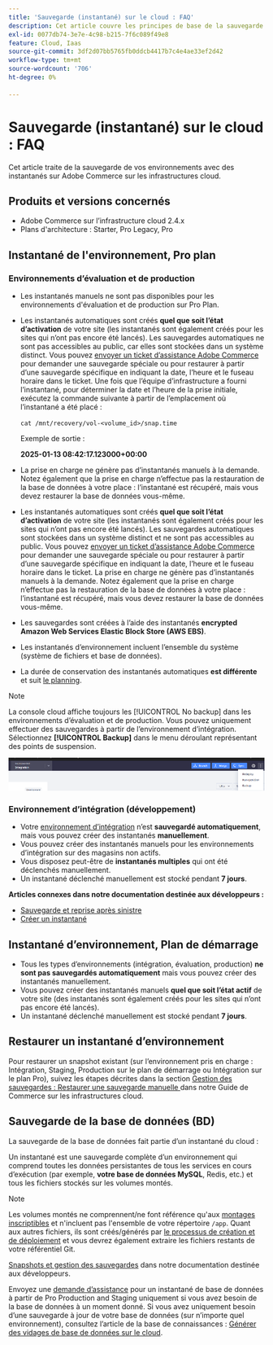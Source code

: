 ```yaml
---
title: 'Sauvegarde (instantané) sur le cloud : FAQ'
description: Cet article couvre les principes de base de la sauvegarde de vos environnements avec des instantanés sur Adobe Commerce sur les infrastructures cloud.
exl-id: 0077db74-3e7e-4c98-b215-7f6c089f49e8
feature: Cloud, Iaas
source-git-commit: 3df2d07bb5765fb0ddcb4417b7c4e4ae33ef2d42
workflow-type: tm+mt
source-wordcount: '706'
ht-degree: 0%

---
```


# Sauvegarde (instantané) sur le cloud : FAQ

Cet article traite de la sauvegarde de vos environnements avec des instantanés sur Adobe Commerce sur les infrastructures cloud.

## Produits et versions concernés

* Adobe Commerce sur l’infrastructure cloud 2.4.x
* Plans d&#39;architecture : Starter, Pro Legacy, Pro

## Instantané de l&#39;environnement, Pro plan

### Environnements d’évaluation et de production

* Les instantanés manuels ne sont pas disponibles pour les environnements d&#39;évaluation et de production sur Pro Plan.
* Les instantanés automatiques sont créés **quel que soit l’état d’activation** de votre site (les instantanés sont également créés pour les sites qui n’ont pas encore été lancés). Les sauvegardes automatiques ne sont pas accessibles au public, car elles sont stockées dans un système distinct.
Vous pouvez [envoyer un ticket d’assistance Adobe Commerce](/docs/commerce-knowledge-base/kb/help-center-guide/magento-help-center-user-guide.html#submit-ticket) pour demander une sauvegarde spéciale ou pour restaurer à partir d’une sauvegarde spécifique en indiquant la date, l’heure et le fuseau horaire dans le ticket. Une fois que l’équipe d’infrastructure a fourni l’instantané, pour déterminer la date et l’heure de la prise initiale, exécutez la commande suivante à partir de l’emplacement où l’instantané a été placé :

  `cat /mnt/recovery/vol-<volume_id>/snap.time`

  Exemple de sortie :

  <strong>2025-01-13 08:42:17.123000+00:00</strong>


* La prise en charge ne génère pas d’instantanés manuels à la demande. Notez également que la prise en charge n’effectue pas la restauration de la base de données à votre place : l’instantané est récupéré, mais vous devez restaurer la base de données vous-même.
* Les instantanés automatiques sont créés **quel que soit l’état d’activation** de votre site (les instantanés sont également créés pour les sites qui n’ont pas encore été lancés). Les sauvegardes automatiques sont stockées dans un système distinct et ne sont pas accessibles au public.
Vous pouvez [envoyer un ticket d’assistance Adobe Commerce](/help/help-center-guide/help-center/magento-help-center-user-guide.md) pour demander une sauvegarde spéciale ou pour restaurer à partir d’une sauvegarde spécifique en indiquant la date, l’heure et le fuseau horaire dans le ticket. La prise en charge ne génère pas d’instantanés manuels à la demande.
Notez également que la prise en charge n’effectue pas la restauration de la base de données à votre place : l’instantané est récupéré, mais vous devez restaurer la base de données vous-même.
* Les sauvegardes sont créées à l’aide des instantanés **encrypted Amazon Web Services Elastic Block Store (AWS EBS)**.
* Les instantanés d’environnement incluent l’ensemble du système (système de fichiers et base de données).
* La durée de conservation des instantanés automatiques **est différente** et suit [le planning](https://experienceleague.adobe.com/fr/docs/commerce-on-cloud/user-guide/architecture/pro-architecture#backup-and-disaster-recovery).

>[!NOTE]
>
>La console cloud affiche toujours les [!UICONTROL No backup] dans les environnements d’évaluation et de production. Vous pouvez uniquement effectuer des sauvegardes à partir de l’environnement d’intégration. Sélectionnez **[!UICONTROL Backup]** dans le menu déroulant représentant des points de suspension.
>
>![cloud_console_backup.png](assets/cloud_console_backup.png)

### Environnement d’intégration (développement)

* Votre [environnement d’intégration](/help/announcements/adobe-commerce-announcements/integration-environment-enhancement-request-pro-and-starter.md) n’est **sauvegardé automatiquement**, mais vous pouvez créer des instantanés **manuellement**.
* Vous pouvez créer des instantanés manuels pour les environnements d’intégration sur des magasins non actifs.
* Vous disposez peut-être de **instantanés multiples** qui ont été déclenchés manuellement.
* Un instantané déclenché manuellement est stocké pendant **7 jours**.

**Articles connexes dans notre documentation destinée aux développeurs :**

* [Sauvegarde et reprise après sinistre](https://experienceleague.adobe.com/fr/docs/commerce-on-cloud/user-guide/architecture/pro-architecture#backup-and-disaster-recovery)
* [Créer un instantané](https://experienceleague.adobe.com/fr/docs/commerce-on-cloud/user-guide/develop/storage/snapshots)

## Instantané d’environnement, Plan de démarrage

* Tous les types d’environnements (intégration, évaluation, production) **ne sont pas sauvegardés automatiquement** mais vous pouvez créer des instantanés manuellement.
* Vous pouvez créer des instantanés manuels **quel que soit l’état actif** de votre site (des instantanés sont également créés pour les sites qui n’ont pas encore été lancés).
* Un instantané déclenché manuellement est stocké pendant **7 jours**.

## Restaurer un instantané d’environnement

Pour restaurer un snapshot existant (sur l’environnement pris en charge : Intégration, Staging, Production sur le plan de démarrage ou Intégration sur le plan Pro), suivez les étapes décrites dans la section [ Gestion des sauvegardes : Restaurer une sauvegarde manuelle ](https://experienceleague.adobe.com/fr/docs/commerce-cloud-service/user-guide/develop/storage/snapshots#restore-a-manual-backup) dans notre Guide de Commerce sur les infrastructures cloud.

## Sauvegarde de la base de données (BD)

La sauvegarde de la base de données fait partie d’un instantané du cloud :

Un instantané est une sauvegarde complète d’un environnement qui comprend toutes les données persistantes de tous les services en cours d’exécution (par exemple, **votre base de données MySQL**, Redis, etc.) et tous les fichiers stockés sur les volumes montés.

>[!NOTE]
>
>Les volumes montés ne comprennent/ne font référence qu&#39;aux [montages inscriptibles](https://experienceleague.adobe.com/fr/docs/commerce-on-cloud/user-guide/configure/app/properties/properties#mounts) et n&#39;incluent pas l&#39;ensemble de votre répertoire `/app`. Quant aux autres fichiers, ils sont créés/générés par [le processus de création et de déploiement](https://experienceleague.adobe.com/fr/docs/commerce-on-cloud/user-guide/architecture/pro-develop-deploy-workflow#deployment-workflow) et vous devrez également extraire les fichiers restants de votre référentiel Git.

[Snapshots et gestion des sauvegardes](https://experienceleague.adobe.com/fr/docs/commerce-on-cloud/user-guide/develop/storage/snapshots) dans notre documentation destinée aux développeurs.

Envoyez une [demande d’assistance](/help/help-center-guide/help-center/magento-help-center-user-guide.md) pour un instantané de base de données à partir de Pro Production and Staging uniquement si vous avez besoin de la base de données à un moment donné. Si vous avez uniquement besoin d’une sauvegarde à jour de votre base de données (sur n’importe quel environnement), consultez l’article de la base de connaissances : [Générer des vidages de base de données sur le cloud](/help/how-to/general/create-database-dump-on-cloud.md).

